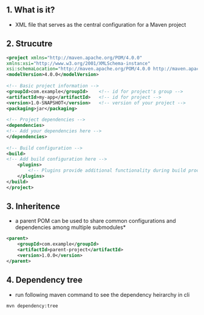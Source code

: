 ## 1. What is it?
* XML file that serves as the central configuration for a Maven project

## 2. Strucutre
```xml
<project xmlns="http://maven.apache.org/POM/4.0.0"  
xmlns:xsi="http://www.w3.org/2001/XMLSchema-instance"  
xsi:schemaLocation="http://maven.apache.org/POM/4.0.0 http://maven.apache.org/xsd/maven-4.0.0.xsd">  
<modelVersion>4.0.0</modelVersion>  
  
<!-- Basic project information -->  
<groupId>com.example</groupId>    <!-- id for project's group -->
<artifactId>my-app</artifactId>   <!-- id for project -->
<version>1.0-SNAPSHOT</version>   <!-- version of your project -->
<packaging>jar</packaging>  
  
<!-- Project dependencies -->  
<dependencies>  
<!-- Add your dependencies here -->  
</dependencies>  
  
<!-- Build configuration -->  
<build>  
<!-- Add build configuration here -->  
	<plugins>
		<!-- Plugins provide additional functionality during build process -->
	</plugins>
</build>  
</project>
```

## 3. Inheritence
* a parent POM can be used to share common configurations and dependencies among multiple submodules*
```xml
<parent>  
	<groupId>com.example</groupId>  
	<artifactId>parent-project</artifactId>  
	<version>1.0.0</version>  
</parent>
```

## 4. Dependency tree
* run following maven command to see the dependency heirarchy in cli
```shell
mvn dependency:tree
```